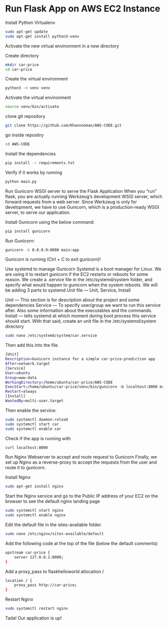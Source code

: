# Run Flask App on AWS EC2 Instance
Install Python Virtualenv
```bash
sudo apt-get update
sudo apt-get install python3-venv
```
Activate the new virtual environment in a new directory

Create directory
```bash
mkdir car-price
cd car-price
```
Create the virtual environment
```bash
python3 -m venv venv
```
Activate the virtual environment
```bash
source venv/bin/activate
```

clone git repository
```bash
git clone https://github.com/Khannooman/AWS-CODE.git
```
go inside repositry
```bash
cd AWS-CODE
```
Install the dependencies
```bash
pip install -r requirements.txt
```
 
Verify if it works by running 
```bash
python main.py
```
Run Gunicorn WSGI server to serve the Flask Application
When you “run” flask, you are actually running Werkzeug’s development WSGI server, which forward requests from a web server.
Since Werkzeug is only for development, we have to use Gunicorn, which is a production-ready WSGI server, to serve our application.

Install Gunicorn using the below command:
```bash
pip install gunicorn
```
Run Gunicorn:
```bash
gunicorn -b 0.0.0.0:8000 main:app 
```
Gunicorn is running (Ctrl + C to exit gunicorn)!

Use systemd to manage Gunicorn
Systemd is a boot manager for Linux. We are using it to restart gunicorn if the EC2 restarts or reboots for some reason.
We create a <projectname>.service file in the /etc/systemd/system folder, and specify what would happen to gunicorn when the system reboots.
We will be adding 3 parts to systemd Unit file — Unit, Service, Install

Unit — This section is for description about the project and some dependencies
Service — To specify user/group we want to run this service after. Also some information about the executables and the commands.
Install — tells systemd at which moment during boot process this service should start.
With that said, create an unit file in the /etc/systemd/system directory
	
```bash
sudo nano /etc/systemd/system/car.service
```
Then add this into the file.
```bash
[Unit]
Description=Gunicorn instance for a simple car-price-prediction app
After=network.target
[Service]
User=ubuntu
Group=www-data
WorkingDirectory=/home/ubuntu/car-price/AWS-CODE
ExecStart=/home/ubuntu/car-price/venv/bin/gunicorn -b localhost:8000 main:app
Restart=always
[Install]
WantedBy=multi-user.target
```
Then enable the service:
```bash
sudo systemctl daemon-reload
sudo systemctl start car
sudo systemctl enable car
```
Check if the app is running with 
```bash
curl localhost:8000
```
Run Nginx Webserver to accept and route request to Gunicorn
Finally, we set up Nginx as a reverse-proxy to accept the requests from the user and route it to gunicorn.

Install Nginx 
```bash
sudo apt-get install nginx
```
Start the Nginx service and go to the Public IP address of your EC2 on the browser to see the default nginx landing page
```bash
sudo systemctl start nginx
sudo systemctl enable nginx
```
Edit the default file in the sites-available folder.
```bash
sudo nano /etc/nginx/sites-available/default
```
Add the following code at the top of the file (below the default comments)
```bash
upstream car-price {
    server 127.0.0.1:8000;
}
```
Add a proxy_pass to flaskhelloworld atlocation /
```bash
location / {
    proxy_pass http://car-price;
}
```
Restart Nginx 
```bash
sudo systemctl restart nginx
```
Tada! Our application is up!
